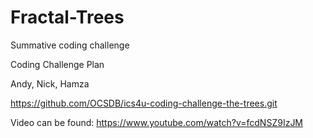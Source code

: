 # Fractal-Trees
Summative coding challenge

Coding Challenge Plan 

Andy, Nick, Hamza

https://github.com/OCSDB/ics4u-coding-challenge-the-trees.git

Video can be found: https://www.youtube.com/watch?v=fcdNSZ9IzJM
